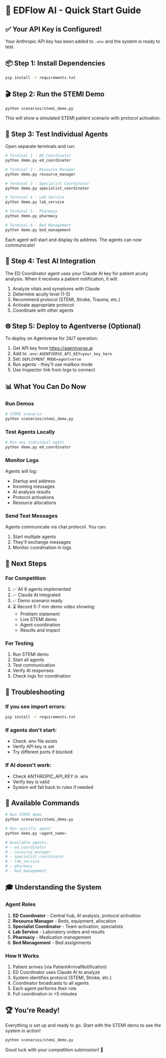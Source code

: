 # 🚀 EDFlow AI - Quick Start Guide

## ✅ Your API Key is Configured!

Your Anthropic API key has been added to `.env` and the system is ready to test.

## 📦 Step 1: Install Dependencies

```bash
pip install -r requirements.txt
```

## 🎬 Step 2: Run the STEMI Demo

```bash
python scenarios/stemi_demo.py
```

This will show a simulated STEMI patient scenario with protocol activation.

## 🤖 Step 3: Test Individual Agents

Open separate terminals and run:

```bash
# Terminal 1 - ED Coordinator
python demo.py ed_coordinator

# Terminal 2 - Resource Manager  
python demo.py resource_manager

# Terminal 3 - Specialist Coordinator
python demo.py specialist_coordinator

# Terminal 4 - Lab Service
python demo.py lab_service

# Terminal 5 - Pharmacy
python demo.py pharmacy

# Terminal 6 - Bed Management
python demo.py bed_management
```

Each agent will start and display its address. The agents can now communicate!

## 🧪 Step 4: Test AI Integration

The ED Coordinator agent uses your Claude AI key for patient acuity analysis. When it receives a patient notification, it will:

1. Analyze vitals and symptoms with Claude
2. Determine acuity level (1-5)
3. Recommend protocol (STEMI, Stroke, Trauma, etc.)
4. Activate appropriate protocol
5. Coordinate with other agents

## 🌐 Step 5: Deploy to Agentverse (Optional)

To deploy on Agentverse for 24/7 operation:

1. Get API key from https://agentverse.ai
2. Add to `.env`: `AGENTVERSE_API_KEY=your_key_here`
3. Set: `DEPLOYMENT_MODE=agentverse`
4. Run agents - they'll use mailbox mode
5. Use Inspector link from logs to connect

## 📊 What You Can Do Now

### Run Demos
```bash
# STEMI scenario
python scenarios/stemi_demo.py
```

### Test Agents Locally
```bash
# Run any individual agent
python demo.py ed_coordinator
```

### Monitor Logs
Agents will log:
- Startup and address
- Incoming messages
- AI analysis results
- Protocol activations
- Resource allocations

### Send Test Messages
Agents communicate via chat protocol. You can:
1. Start multiple agents
2. They'll exchange messages
3. Monitor coordination in logs

## 🎯 Next Steps

### For Competition
1. ✅ All 6 agents implemented
2. ✅ Claude AI integrated
3. ✅ Demo scenario ready
4. ⏳ Record 5-7 min demo video showing:
   - Problem statement
   - Live STEMI demo
   - Agent coordination
   - Results and impact

### For Testing
1. Run STEMI demo
2. Start all agents
3. Test communication
4. Verify AI responses
5. Check logs for coordination

## 🐛 Troubleshooting

### If you see import errors:
```bash
pip install -r requirements.txt
```

### If agents don't start:
- Check .env file exists
- Verify API key is set
- Try different ports if blocked

### If AI doesn't work:
- Check ANTHROPIC_API_KEY in .env
- Verify key is valid
- System will fall back to rules if needed

## 📝 Available Commands

```bash
# Run STEMI demo
python scenarios/stemi_demo.py

# Run specific agent
python demo.py <agent_name>

# Available agents:
# - ed_coordinator
# - resource_manager
# - specialist_coordinator
# - lab_service
# - pharmacy
# - bed_management
```

## 🎓 Understanding the System

### Agent Roles
1. **ED Coordinator** - Central hub, AI analysis, protocol activation
2. **Resource Manager** - Beds, equipment, allocation
3. **Specialist Coordinator** - Team activation, specialists
4. **Lab Service** - Laboratory orders and results
5. **Pharmacy** - Medication management
6. **Bed Management** - Bed assignments

### How It Works
1. Patient arrives (via PatientArrivalNotification)
2. ED Coordinator uses Claude AI to analyze
3. System identifies protocol (STEMI, Stroke, etc.)
4. Coordinator broadcasts to all agents
5. Each agent performs their role
6. Full coordination in <5 minutes

## 🏆 You're Ready!

Everything is set up and ready to go. Start with the STEMI demo to see the system in action!

```bash
python scenarios/stemi_demo.py
```

Good luck with your competition submission! 🎉